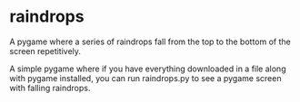 # raindrops
A pygame where a series of raindrops fall from the top to the bottom of the screen repetitively.

A simple pygame where if you have everything downloaded in a file along with pygame installed, you can run raindrops.py to see a pygame screen with falling raindrops.

